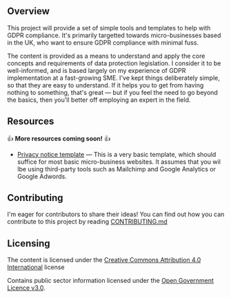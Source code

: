 ## Overview

This project will provide a set of simple tools and templates to help with GDPR compliance. It's primarily targetted towards micro-businesses based in the UK, who want to ensure GDPR compliance with minimal fuss.

The content is provided as a means to understand and apply the core concepts and requirements of data protection legislation. I consider it to be well-informed, and is based largely on my experience of GDPR implementation at a fast-growing SME. I've kept things deliberately simple, so that they are easy to understand. If it helps you to get from having nothing to something, that's great — but if you feel the need to go beyond the basics, then you'll better off employing an expert in the field.

## Resources

👍 __More resources coming soon!__ 👍

- [Privacy notice template](./templates/privacy-notice.md) — This is a very basic template, which should suffice for most basic micro-business websites. It assumes that you wil lbe using third-party tools such as Mailchimp and Google Analytics or Google Adwords.

## Contributing

I'm eager for contributors to share their ideas! You can find out how you can contribute to this project by reading [CONTRIBUTING.md](./CONTRIBUTING.md)

## Licensing

The content is licensed under the [Creative Commons Attribution 4.0 International](https://creativecommons.org/licenses/by/4.0/)
license

Contains public sector information licensed under the [Open Government Licence v3.0](http://www.nationalarchives.gov.uk/doc/open-government-licence/version/3/).
